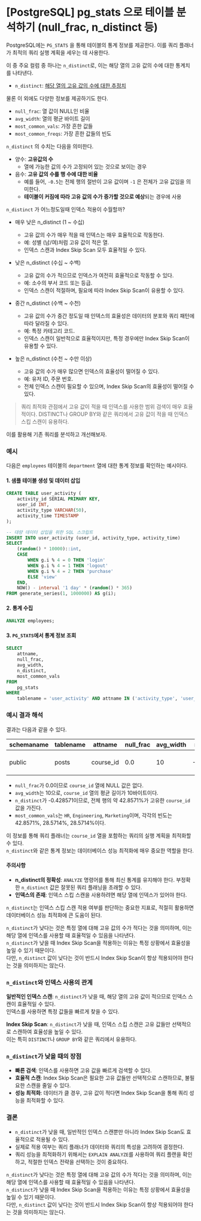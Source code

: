 # [PostgreSQL] pg_stats 으로 테이블 분석하기 (null_frac, n_distinct 등)

PostgreSQL에는 `PG_STATS` 을 통해 테이블의 통계 정보를 제공한다. 
이를 쿼리 플래너가 최적의 쿼리 실행 계획을 세우는 데 사용한다.  
  
이 중 주요 컬럼 중 하나는 `n_distinct`로, 이는 해당 열의 고유 값의 수에 대한 통계치를 나타낸다.

- `n_distinct`: [해당 열의 고유 값의 수에 대한 추정치](https://www.postgresql.org/docs/current/view-pg-stats.html)

물론 이 외에도 다양한 정보를 제공하기도 한다.

- `null_frac`: 열 값이 NULL인 비율
- `avg_width`: 열의 평균 바이트 길이
- `most_common_vals`: 가장 흔한 값들
- `most_common_freqs`: 가장 흔한 값들의 빈도

`n_distinct` 의 수치는 다음을 의미한다.

- 양수: **고유값의 수**
  - 열에 가능한 값의 수가 고정되어 있는 것으로 보이는 경우
- 음수: **고유 값의 수를 행 수에 대한 비율**
  - 예를 들어, `-0.5`는 전체 행의 절반이 고유 값이며 `-1` 은 전체가 고유 값임을 의미한다.
  - **테이블이 커짐에 따라 고유 값의 수가 증가할 것으로 예상**되는 경우에 사용

`n_distinct` 가 어느정도일때 인덱스 적용이 수월할까?

- 매우 낮은 n_distinct (1 ~ 수십)
  - 고유 값의 수가 매우 적을 때 인덱스는 매우 효율적으로 작동한다.
  - 예: 성별 (남/여)처럼 고유 값이 적은 열.
  - 인덱스 스캔과 Index Skip Scan 모두 효율적일 수 있다.

- 낮은 n_distinct (수십 ~ 수백)
  - 고유 값의 수가 적으므로 인덱스가 여전히 효율적으로 작동할 수 있다.
  - 예: 소수의 부서 코드 또는 등급.
  - 인덱스 스캔이 적절하며, 필요에 따라 Index Skip Scan이 유용할 수 있다.

- 중간 n_distinct (수백 ~ 수천)
  - 고유 값의 수가 중간 정도일 때 인덱스의 효율성은 데이터의 분포와 쿼리 패턴에 따라 달라질 수 있다.
  - 예: 특정 카테고리 코드.
  - 인덱스 스캔이 일반적으로 효율적이지만, 특정 경우에만 Index Skip Scan이 유용할 수 있다.

- 높은 n_distinct (수천 ~ 수만 이상)
  - 고유 값의 수가 매우 많으면 인덱스의 효율성이 떨어질 수 있다.
  - 예: 유저 ID, 주문 번호.
  - 전체 인덱스 스캔이 필요할 수 있으며, Index Skip Scan의 효율성이 떨어질 수 있다.

> 쿼리 최적화 관점에서 고유 값이 적을 때 인덱스를 사용한 범위 검색이 매우 효율적이다.
> DISTINCT나 GROUP BY와 같은 쿼리에서 고유 값이 적을 때 인덱스 스킵 스캔이 유용하다.

이를 활용해 기존 쿼리를 분석하고 개선해보자.


### 예시

다음은 `employees` 테이블의 `department` 열에 대한 통계 정보를 확인하는 예시이다.

#### 1. 샘플 테이블 생성 및 데이터 삽입

```sql
CREATE TABLE user_activity (
    activity_id SERIAL PRIMARY KEY,
    user_id INT,
    activity_type VARCHAR(50),
    activity_time TIMESTAMP
);

-- 대량 데이터 삽입을 위한 SQL 스크립트
INSERT INTO user_activity (user_id, activity_type, activity_time)
SELECT 
    (random() * 10000)::int,
    CASE 
        WHEN g.i % 4 = 0 THEN 'login'
        WHEN g.i % 4 = 1 THEN 'logout'
        WHEN g.i % 4 = 2 THEN 'purchase'
        ELSE 'view'
    END,
    NOW() - interval '1 day' * (random() * 365)
FROM generate_series(1, 1000000) AS g(i);
```

#### 2. 통계 수집

```sql
ANALYZE employees;
```

#### 3. `PG_STATS`에서 통계 정보 조회

```sql
SELECT
    attname,
    null_frac,
    avg_width,
    n_distinct,
    most_common_vals
FROM
    pg_stats
WHERE
    tablename = 'user_activity' AND attname IN ('activity_type', 'user_id');
```

### 예시 결과 해석

결과는 다음과 같을 수 있다.

| schemaname | tablename | attname    | null_frac | avg_width | n_distinct | most_common_vals      | most_common_freqs    |
|------------|-----------|------------|-----------|-----------|------------|-----------------------|----------------------|
| public     | posts | course_id | 0.0       | 10        | -0.428571  | {HR,Engineering,Marketing} | {0.428571, 0.285714, 0.285714} |

- `null_frac`가 0.0이므로 `course_id` 열에 NULL 값은 없다.
- `avg_width`는 10으로, `course_id` 열의 평균 길이가 10바이트이다.
- `n_distinct`가 -0.428571이므로, 전체 행의 약 42.8571%가 고유한 `course_id` 값을 가진다.
- `most_common_vals`는 `HR`, `Engineering`, `Marketing`이며, 각각의 빈도는 42.8571%, 28.5714%, 28.5714%이다.

이 정보를 통해 쿼리 플래너는 `course_id` 열을 포함하는 쿼리의 실행 계획을 최적화할 수 있다.  
`n_distinct`와 같은 통계 정보는 데이터베이스 성능 최적화에 매우 중요한 역할을 한다.




#### 주의사항
- **n_distinct의 정확성**: `ANALYZE` 명령어를 통해 최신 통계를 유지해야 한다. 부정확한 `n_distinct` 값은 잘못된 쿼리 플래닝을 초래할 수 있다.
- **인덱스의 존재**: 인덱스 스킵 스캔을 사용하려면 해당 열에 인덱스가 있어야 한다.

`n_distinct`는 인덱스 스킵 스캔 적용 여부를 판단하는 중요한 지표로, 적절히 활용하면 데이터베이스 성능 최적화에 큰 도움이 된다.

`n_distinct`가 낮다는 것은 특정 열에 대해 고유 값의 수가 적다는 것을 의미하며, 이는 해당 열에 인덱스를 사용할 때 효율적일 수 있음을 나타낸다.  
`n_distinct`가 낮을 때 Index Skip Scan을 적용하는 이유는 특정 상황에서 효율성을 높일 수 있기 때문이다.  
다만, `n_distinct` 값이 낮다는 것이 반드시 Index Skip Scan이 항상 적용되어야 한다는 것을 의미하지는 않는다.


### `n_distinct`와 인덱스 사용의 관계

**일반적인 인덱스 스캔**: `n_distinct`가 낮을 때, 해당 열의 고유 값이 적으므로 인덱스 스캔이 효율적일 수 있다.  
인덱스를 사용하면 특정 값들을 빠르게 찾을 수 있다.

**Index Skip Scan**: `n_distinct`가 낮을 때, 인덱스 스킵 스캔은 고유 값들만 선택적으로 스캔하여 효율성을 높일 수 있다.  
이는 특히 `DISTINCT`나 `GROUP BY`와 같은 쿼리에서 유용하다.


### `n_distinct`가 낮을 때의 장점
- **빠른 검색**: 인덱스를 사용하면 고유 값을 빠르게 검색할 수 있다.
- **효율적 스캔**: Index Skip Scan은 필요한 고유 값들만 선택적으로 스캔하므로, 불필요한 스캔을 줄일 수 있다.
- **성능 최적화**: 데이터가 클 경우, 고유 값이 적다면 Index Skip Scan을 통해 쿼리 성능을 최적화할 수 있다.

### 결론
- `n_distinct`가 낮을 때, 일반적인 인덱스 스캔뿐만 아니라 Index Skip Scan도 효율적으로 적용될 수 있다.
- 실제로 적용 여부는 쿼리 플래너가 데이터와 쿼리의 특성을 고려하여 결정한다.
- 쿼리 성능을 최적화하기 위해서는 `EXPLAIN ANALYZE`를 사용하여 쿼리 플랜을 확인하고, 적절한 인덱스 전략을 선택하는 것이 중요하다.

`n_distinct`가 낮다는 것은 특정 열에 대해 고유 값의 수가 적다는 것을 의미하며, 이는 해당 열에 인덱스를 사용할 때 효율적일 수 있음을 나타낸다.  
`n_distinct`가 낮을 때 Index Skip Scan을 적용하는 이유는 특정 상황에서 효율성을 높일 수 있기 때문이다.  
다만, `n_distinct` 값이 낮다는 것이 반드시 Index Skip Scan이 항상 적용되어야 한다는 것을 의미하지는 않는다.
